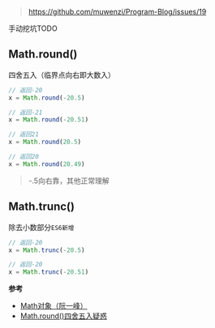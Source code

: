 > https://github.com/muwenzi/Program-Blog/issues/19

手动挖坑TODO
## Math.round()

四舍五入（临界点向右即大数入）

``` javascript
// 返回-20
x = Math.round(-20.5)

// 返回-21
x = Math.round(-20.51)

// 返回21
x = Math.round(20.5)    

// 返回20
x = Math.round(20.49)   
```

> -.5向右靠，其他正常理解
## Math.trunc()

除去小数部分`ES6新增`

``` javascript
// 返回-20
x = Math.trunc(-20.5)

// 返回-20
x = Math.trunc(-20.51)
```

**参考**
- [Math对象（阮一峰）](http://javascript.ruanyifeng.com/stdlib/math.html)
- [Math.round()四舍五入疑惑](https://cnodejs.org/topic/57c7f8006f7069ce262d04cd)
